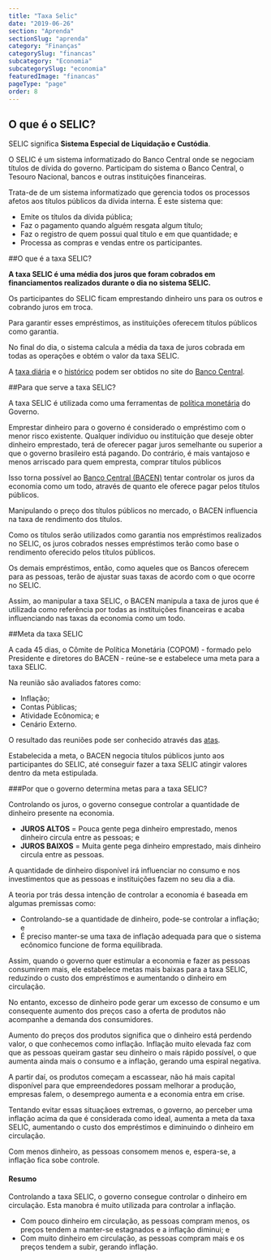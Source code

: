 ```yaml
---
title: "Taxa Selic"
date: "2019-06-26"
section: "Aprenda"
sectionSlug: "aprenda"
category: "Finanças"
categorySlug: "financas"
subcategory: "Economia"
subcategorySlug: "economia"
featuredImage: "financas"
pageType: "page"
order: 8
---
```


## O que é o SELIC?

SELIC significa **Sistema Especial de Liquidação e Custódia**.

O SELIC é um sistema informatizado do Banco Central onde se negociam títulos de dívida do governo. Participam do sistema o Banco Central, o Tesouro Nacional, bancos e outras instituições financeiras.

Trata-de de um sistema informatizado que gerencia todos os processos afetos aos títulos públicos da dívida interna. É este sistema que:

- Emite os títulos da dívida pública;
- Faz o pagamento quando alguém resgata algum título;
- Faz o registro de quem possui qual título e em que quantidade; e
- Processa as compras e vendas entre os participantes.

##O que é a taxa SELIC?

**A taxa SELIC é uma média dos juros que foram cobrados em financiamentos realizados durante o dia no sistema SELIC.**

Os participantes do SELIC ficam emprestando dinheiro uns para os outros e cobrando juros em troca.

Para garantir esses empréstimos, as instituições oferecem títulos públicos como garantia.

No final do dia, o sistema calcula a média da taxa de juros cobrada em todas as operações e obtém o valor da taxa SELIC.

A [taxa diária](https://www.bcb.gov.br/estabilidadefinanceira/selicdadosdiarios) e o [histórico](https://www.bcb.gov.br/controleinflacao/historicotaxasjuros) podem ser obtidos no site do [Banco Central](https://www.bcb.gov.br).

##Para que serve a taxa SELIC?

A taxa SELIC é utilizada como uma ferramentas de [política monetária](/economia/politicas-economicas#politica-monetaria) do Governo.

Emprestar dinheiro para o governo é considerado o empréstimo com o menor risco existente. Qualquer indíviduo ou instituição que deseje obter dinheiro emprestado, terá de oferecer pagar juros semelhante ou superior a que o governo brasileiro está pagando. Do contrário, é mais vantajoso e menos arriscado para quem empresta, comprar títulos públicos

Isso torna possível ao [Banco Central (BACEN)](/financas/economia/sistema-financeiro#banco-central-do-brasil-bacen) tentar controlar os juros da economia como um todo, através de quanto ele oferece pagar pelos títulos públicos.

Manipulando o preço dos títulos públicos no mercado, o BACEN influencia na taxa de rendimento dos títulos. 

Como os títulos serão utilizados como garantia nos empréstimos realizados no SELIC, os juros cobrados nesses empréstimos terão como base o rendimento oferecido pelos títulos públicos.

Os demais empréstimos, então, como aqueles que os Bancos oferecem para as pessoas, terão de ajustar suas taxas de acordo com o que ocorre no SELIC.

Assim, ao manipular a taxa SELIC, o BACEN manipula a taxa de juros que é utilizada como referência por todas as instituições financeiras e acaba influenciando nas taxas da economia como um todo.

##Meta da taxa SELIC

A cada 45 dias, o Cômite de Política Monetária (COPOM) - formado pelo Presidente e diretores do BACEN - reúne-se e estabelece uma meta para a taxa SELIC.

Na reunião são avaliados fatores como:

- Inflação;
- Contas Públicas;
- Atividade Ecônomica; e
- Cenário Externo.

O resultado das reuniões pode ser conhecido através das [atas](https://www.bcb.gov.br/publicacoes/atascopom).

Estabelecida a meta, o BACEN negocia títulos públicos junto aos participantes do SELIC, até conseguir fazer a taxa SELIC atingir valores dentro da meta estipulada.

###Por que o governo determina metas para a taxa SELIC?

Controlando os juros, o governo consegue controlar a quantidade de dinheiro presente na economia.

- **JUROS ALTOS** = Pouca gente pega dinheiro emprestado, menos dinheiro circula entre as pessoas; e
- **JUROS BAIXOS** = Muita gente pega dinheiro emprestado, mais dinheiro circula entre as pessoas.

A quantidade de dinheiro disponível irá influenciar no consumo e nos investimentos que as pessoas e instituições fazem no seu dia a dia.

A teoria por trás dessa intenção de controlar a economia é baseada em algumas premissas como:

- Controlando-se a quantidade de dinheiro, pode-se controlar a inflação; e
- É preciso manter-se uma taxa de inflação adequada para que o sistema ecônomico funcione de forma equilibrada.

Assim, quando o governo quer estimular a economia e fazer as pessoas consumirem mais, ele estabelece metas mais baixas para a taxa SELIC, reduzindo o custo dos empréstimos e aumentando o dinheiro em circulação.

No entanto, excesso de dinheiro pode gerar um excesso de consumo e um consequente aumento dos preços caso a oferta de produtos não acompanhe a demanda dos consumidores. 

Aumento do preços dos produtos significa que o dinheiro está perdendo valor, o que conhecemos como inflação. Inflação muito elevada faz com que as pessoas queiram gastar seu dinheiro o mais rápido possível, o que aumenta ainda mais o consumo e a inflação, gerando uma espiral negativa.

A partir daí, os produtos começam a escassear, não há mais capital disponível para que empreendedores possam melhorar a produção, empresas falem, o desemprego aumenta e a economia entra em crise.

Tentando evitar essas situaçãoes extremas, o governo, ao perceber uma inflação acima da que é considerada como ideal, aumenta a meta da taxa SELIC, aumentando o custo dos empréstimos e diminuindo o dinheiro em circulação.

Com menos dinheiro, as pessoas consomem menos e, espera-se, a inflação fica sobe controle.

<div class="borderBox">

<h4> Resumo </h4>

Controlando a taxa SELIC, o governo consegue controlar o dinheiro em circulação. Esta manobra é muito utilizada para controlar a inflação.

- Com pouco dinheiro em circulação, as pessoas compram menos, os preços tendem a manter-se estagnados e a inflação diminui; e
- Com muito dinheiro em circulação, as pessoas compram mais e os preços tendem a subir, gerando inflação.

</div>